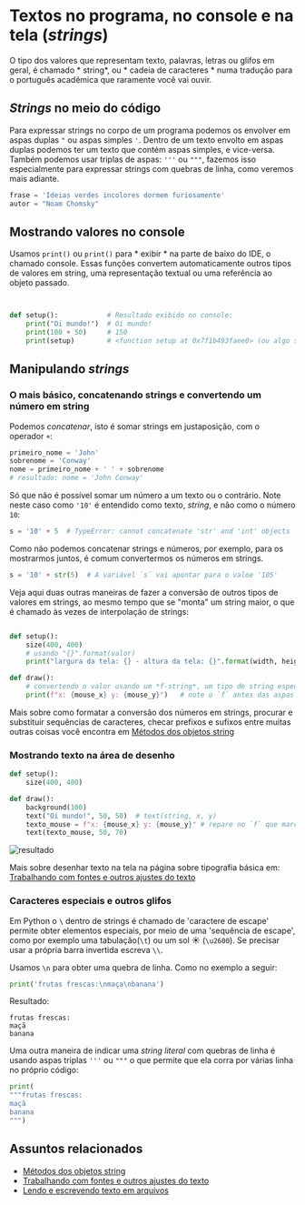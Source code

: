 # Textos no programa, no console e na tela (*strings*)

O tipo dos valores que representam texto, palavras, letras ou glifos em geral, é chamado * string*, ou * cadeia de caracteres * numa tradução para o português acadêmica que raramente você vai ouvir.

## *Strings* no meio do código

Para expressar strings no corpo de um programa podemos os envolver em aspas duplas `"`  ou aspas simples `'`. Dentro de um texto envolto em aspas duplas podemos ter um texto que contém aspas simples, e vice-versa. Também podemos usar triplas de aspas: `'''` ou `"""`, fazemos isso especialmente para expressar strings com quebras de linha, como veremos mais adiante.

```python
frase = 'Ideias verdes incolores dormem furiosamente'
autor = "Noam Chomsky"
```

## Mostrando valores no console

Usamos `print()` ou `print()` para * exibir * na parte de baixo do IDE, o chamado console. Essas funções convertem automaticamente outros tipos de valores em string, uma representação textual ou uma referência ao objeto passado.

```python


def setup():            # Resultado exibido no console:
    print("Oi mundo!")  # Oi mundo!
    print(100 + 50)     # 150
    print(setup)        # <function setup at 0x7f1b493faee0> (ou algo semelhante)


```

## Manipulando *strings*

### O mais básico, concatenando strings e convertendo um número em string

Podemos *concatenar*, isto é somar strings em justaposição, com o operador `+`:

```python
primeiro_nome = 'John'
sobrenome = 'Conway'
nome = primeiro_nome + ' ' + sobrenome
# resultado: nome = 'John Conway'
```

Só que não é possível somar um número a um texto ou o contrário. Note neste caso como `'10'` é entendido como texto, *string*, e não como o número `10`:

```python
s = '10' + 5  # TypeError: cannot concatenate 'str' and 'int' objects
```

Como não podemos concatenar strings e números, por exemplo, para os mostrarmos juntos, é comum convertermos os números em strings. 

```python
s = '10' + str(5)  # A variável `s` vai apontar para o valoe '105' 
```

Veja aqui duas outras maneiras de fazer a conversão de outros tipos de valores em strings, ao mesmo tempo que se "monta" um string maior, o que é chamado às vezes de interpolação de strings:

```python

def setup():
    size(400, 400)
    # usando "{}".format(valor)
    print("largura da tela: {} - altura da tela: {}".format(width, height)  # Os valores das variáveis entrarão nas posições dos {}

def draw():
    # convertendo o valor usando um *f-string*, um tipo de string especial 
    print(f"x: {mouse_x} y: {mouse_y}")   # note o `f` antes das aspas as variáveis entre {} são "formatadas"
```

Mais sobre como formatar a conversão dos números em strings, procurar e substituir sequências de caracteres, checar prefixos e sufixos entre muitas outras coisas você encontra em [Métodos dos objetos string](string_methods.md)

### Mostrando texto na área de desenho

```python
def setup():
    size(400, 400)

def draw():
    background(100)
    text("Oi mundo!", 50, 50)  # text(string, x, y)
    texto_mouse = f"x: {mouse_x} y: {mouse_y}" # repare no `f` que marca um f-string
    text(texto_mouse, 50, 70)
```

![resultado](https://raw.githubusercontent.com/villares/material-aulas/master/Processing-Python/assets/text-na-tela.png)

Mais sobre desenhar texto na tela na página sobre tipografia básica em: [Trabalhando com fontes e outros ajustes do texto](https://github.com/villares/material-aulas/blob/master/Processing-Python/tipografia.md)

### Caracteres especiais e outros glifos

Em Python o `\` dentro de strings é chamado de 'caractere de escape' permite obter elementos especiais, por meio de uma 'sequência de escape', como por exemplo uma tabulação(`\t`) ou um sol ☀ (`\u2600`). Se precisar usar a própria barra invertida escreva `\\`.

Usamos `\n` para obter uma quebra de linha. Como no exemplo a seguir:

```python
print('frutas frescas:\nmaça\nbanana')
```

Resultado:

```
frutas frescas:
maçã
banana
```

Uma outra maneira de indicar uma *string literal* com quebras de linha é usando aspas triplas `'''` ou `"""` o que permite que ela corra por várias linha no próprio código:

```python
print(
"""frutas frescas:
maçã
banana
""")
```

## Assuntos relacionados

- [Métodos dos objetos string](string_methods.md)
- [Trabalhando com fontes e outros ajustes do texto](tipografia.md)
- [Lendo e escrevendo texto em arquivos](file_IO.md)

